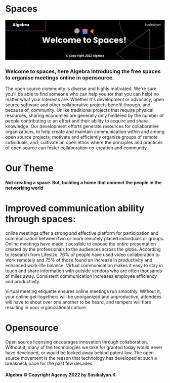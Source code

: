 # Spaces
![image](https://github.com/KanakamSasikalyan/Algebra/blob/main/images/20220522_150910_0000.png)

### Welcome to spaces, here Algebra Introducing the free spaces to organise meetings online in opensource.

The open source community is diverse and highly motivated. We're sure you'll be able to find someone who can help you (or that you can help) no matter what your interests are.
Whether it's development or advocacy, open source software and other collaborative projects benefit through, and because of, community. Unlike traditional projects that require physical resources, sharing economies are generally only hindered by the number of people contributing to an effort and their ability to acquire and share knowledge.
Our development efforts generate resources for collaborative organizations, to help create and maintain communication within and among open source projects; motivate and efficiently organize groups of remote individuals, and; cultivate an open ethos where the principles and practices of open source can foster collaboration co-creation and community.

# Our Theme

#### Not creating a space. But, building a home that connect the people in the networking world

# Improved communication ability through spaces:
online meetings offer a strong and effective platform for participation and communication between two or more remotely placed individuals or groups.
Online meetings have made it possible to expose the entire presentation created by the professionals to the audiences across the globe.
According to research from Lifesize, 76% of people have used video collaboration to work remotely and 75% of those found an increase in productivity and enhanced work-life balance.
Virtual communication makes it easy to stay in touch and share information with outside vendors who are often thousands of miles away. Consistent communication increases employee efficiency and productivity.

Virtual meeting etiquette ensures online meetings run smoothly. Without it, your online get-togethers will be unorganized and unproductive, attendees will have to shout over one another to be heard, and tempers will flare resulting in poor organizational culture.

# Opensource 
Open source licensing encourages innovation through collaboration.
Without it, many of the technologies we take for granted today would never have developed,
or would be locked away behind patent law. The open source movement is the reason that technology has developed
at such a breakneck pace for the past few decades.

#### Algebra © Copyright Agency 2022 by Sasikalyan.K 
